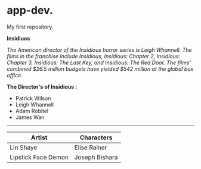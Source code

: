# app-dev.
My first repository.


**Insidiuos**


*The American director of the Insidious horror series is Leigh Whannell. The films in the franchise include Insidious, Insidious: Chapter 2, Insidious: Chapter 3, Insidious: The Last Key, and Insidious: The Red Door. The films' combined $26.5 million budgets have yielded $542 million at the global box office.*


**The Director's of Insidious :**
- Patrick Wilson
- Leigh Whannell
- Adam Robitel
- James Wan
---
| Artist| Characters |
| ----------- | ----------- |
| Lin Shaye | Elise Rainer |
| Lipstick Face Demon | Joseph Bishara |
